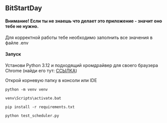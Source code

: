 ## BitStartDay

#### Внимание! Если ты не знаешь что делает это приложение - значит оно тебе не нужно.

Для корректной работы тебе необходимо заполнить все значения в файле .env

#### Запуск

Устaнови Python 3.12 и подходящий хромдрайвер для своего браузера Chrome (найди его тут: [ССЫЛКА](https://sites.google.com/chromium.org/driver/downloads))

Открой корневую папку в консоли или IDE

```python -m venv venv```

```venv\Scripts\activate.bat```

```pip install -r requirements.txt```

```python test_scheduler.py```